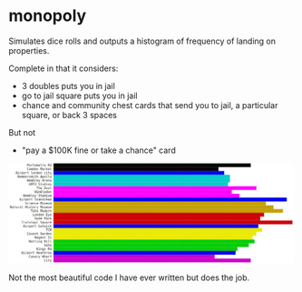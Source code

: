 # monopoly

Simulates dice rolls and outputs a histogram of frequency of landing on properties.

Complete in that it considers:
* 3 doubles puts you in jail
* go to jail square puts you in jail
* chance and community chest cards that send you to jail, a particular square, or back 3 spaces

But not
* "pay a $100K fine or take a chance" card

![example](example.png "Example output")

Not the most beautiful code I have ever written but does the job.
